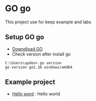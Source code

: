 # GO go
This project use for keep example and labs

## Setup GO go
- [Downdload GO](https://golang.org/doc/install)
- Check version after install go 
```
C:\Users\updev> go version
go version go1.16 windows/amd64
```

## Example project
- [Hello word](updev-go-hellowold) : Hello world

